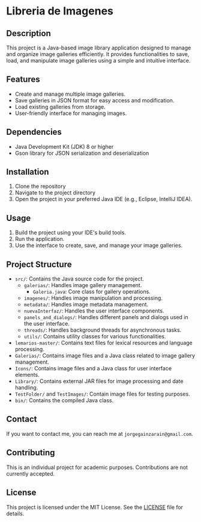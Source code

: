 # Libreria de Imagenes

## Description
This project is a Java-based image library application designed to manage and organize image galleries efficiently. It provides functionalities to save, load, and manipulate image galleries using a simple and intuitive interface.

## Features
- Create and manage multiple image galleries.
- Save galleries in JSON format for easy access and modification.
- Load existing galleries from storage.
- User-friendly interface for managing images.

## Dependencies
- Java Development Kit (JDK) 8 or higher
- Gson library for JSON serialization and deserialization

## Installation
1. Clone the repository
2. Navigate to the project directory
3. Open the project in your preferred Java IDE (e.g., Eclipse, IntelliJ IDEA).

## Usage
1. Build the project using your IDE's build tools.
2. Run the application.
3. Use the interface to create, save, and manage your image galleries.

## Project Structure
- `src/`: Contains the Java source code for the project.
  - `galerias/`: Handles image gallery management.
    - `Galeria.java`: Core class for gallery operations.
  - `imagenes/`: Handles image manipulation and processing.
  - `metadata/`: Handles image metadata management.
  - `nuevaInterfaz/`: Handles the user interface components.
  - `panels_and_dialogs/`: Handles different panels and dialogs used in the user interface.
  - `threads/`: Handles background threads for asynchronous tasks.
  - `utils/`: Contains utility classes for various functionalities.
- `lemarios-master/`: Contains text files for lexical resources and language processing.
- `Galerias/`: Contains image files and a Java class related to image gallery management.
- `Icons/`: Contains image files and a Java class for user interface elements.
- `Library/`: Contains external JAR files for image processing and date handling.
- `TestFolder/` and `TestImages/`: Contain image files for testing purposes.
- `bin/`: Contains the compiled Java class.

## Contact
If you want to contact me, you can reach me at `jorgegainzarain@gmail.com`.

## Contributing
This is an individual project for academic purposes. Contributions are not currently accepted.

## License
This project is licensed under the MIT License. See the [LICENSE](LICENSE) file for details.
